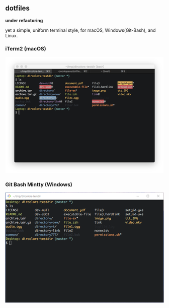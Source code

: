 ## dotfiles

**under refactoring**

yet a simple, uniform terminal style, for macOS, Windows(Git-Bash), and Linux.

### iTerm2 (macOS)

![macOS](doc/iTerm2.png)

### Git Bash Mintty (Windows)

![Windows](doc/Mintty.png)
